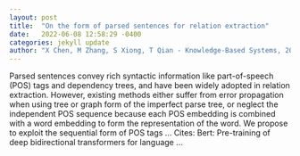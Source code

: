 ```yaml
---
layout: post
title:  "On the form of parsed sentences for relation extraction"
date:   2022-06-08 12:58:29 -0400
categories: jekyll update
author: "X Chen, M Zhang, S Xiong, T Qian - Knowledge-Based Systems, 2022"
---
```

Parsed sentences convey rich syntactic information like part-of-speech (POS) tags and dependency trees, and have been widely adopted in relation extraction. However, existing methods either suffer from error propagation when using tree or graph form of the imperfect parse tree, or neglect the independent POS sequence because each POS embedding is combined with a word embedding to form the representation of the word. We propose to exploit the sequential form of POS tags …
Cites: ‪Bert: Pre-training of deep bidirectional transformers for language …‬  
